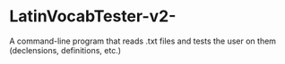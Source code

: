 # LatinVocabTester-v2-
A command-line program that reads .txt files and tests the user on them (declensions, definitions, etc.)
